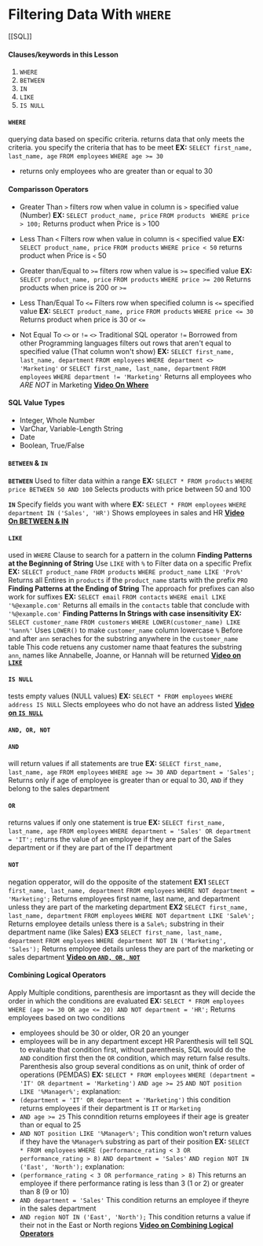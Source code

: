 # Filtering Data With `WHERE`
[[SQL]]
#### Clauses/keywords in this Lesson
1. `WHERE`
2. `BETWEEN`
3. `IN`
4. `LIKE`
5. `IS NULL`
#### `WHERE`
querying data based on specific criteria. returns data that only meets the criteria. you specify the criteria that has to be meet
**EX:**
`SELECT first_name, last_name, age`
`FROM employees`
`WHERE age >= 30`
- returns only employees who are greater than or equal to 30
#### Comparisson Operators 
- Greater Than `>`
filters row when value in column is `>` specified value (Number)
**EX:**
`SELECT product_name, price`
`FROM products `
`WHERE price > 100;`
Returns product when Price is `>` 100

- Less Than `<`
Filters row when value in column is `<` specified value
**EX:**
`SELECT product_name, price`
`FROM products`
`WHERE price < 50`
returns product when Price is `<` 50

- Greater than/Equal to `>=`
filters row when value is `>=` specified value
**EX:**
`SELECT product_name, price`
`FROM products`
`WHERE price >= 200`
Returns products when price is 200 or `>=`

- Less Than/Equal To `<=`
Filters row when specified column is `<=` specified value
**EX:**
`SELECT product_name, price`
`FROM products`
`WHERE price <= 30`
Returns product when price is 30 or `<=`

- Not Equal To `<>` or `!=`
`<>` Traditional SQL operator
`!=` Borrowed from other Programming languages
filters out rows that aren't equal to specified value (That column won't show)
**EX:**
`SELECT first_name, last_name, department`
`FROM employees`
`WHERE department <> 'Marketing'`
or
`SELECT first_name, last_name, department`
`FROM employees`
`WHERE department != 'Marketing'`
Returns all employees who *ARE NOT* in Marketing
**[Video On Where](https://www.loom.com/share/bd7a66412707469792f86d7f59db1ca5?sid=48a69ad8-3d7f-4c25-b032-dea39779a07b)**
#### SQL Value Types
- Integer, Whole Number
- VarChar, Variable-Length String
- Date
- Boolean, True/False
#### `BETWEEN` & `IN`
**`BETWEEN`**
Used to filter data within a range 
**EX:**
`SELECT * FROM products`
`WHERE price BETWEEN 50 AND 100`
Selects products with price between 50 and 100

**`IN`**
Specify fields you want with where
**EX:**
`SELECT * FROM employees`
`WHERE department IN ('Sales', 'HR')`
Shows employees in sales and HR
**[Video On BETWEEN & IN](https://www.loom.com/share/f715d55cbd784c3aaaf16c9bfc3573b1?sid=edc63dcf-36af-4b0f-9fb0-8fd758abc939)**
#### `LIKE`
used in `WHERE` Clause to search for a pattern in the column
**Finding Patterns at the Beginning of String**
Use `LIKE` with `%` to Filter data on a specific Prefix
**EX:**
`SELECT product_name`
`FROM products`
`WHERE product_name LIKE 'Pro%'`
Returns all Entires in `products` if the `product_name` starts with the prefix `PRO`
**Finding Patterns at the Ending of String**
The approach for prefixes can also work for suffixes
**EX:**
`SELECT email`
`FROM contacts`
`WHERE email LIKE '%@example.com'`
Returns all emails in the `contacts` table that conclude with `'%@example.com'`
**Finding Patterns In Strings with case insensitivity**
**EX:**
`SELECT customer_name`
`FROM customers`
`WHERE LOWER(customer_name) LIKE '%ann%'`
Uses `LOWER()` to make `customer_name` column lowercase 
`%` Before and after `ann` seraches for the substring anywhere in the `customer_name` table
This code retuens any customer name thaat features the substring `ann`, names like Annabelle, Joanne, or Hannah will be returned
**[Video on `LIKE`](https://www.loom.com/share/60c9376a5dba4ba689b95479bb7b729d?sid=d22dd997-6a3d-4b6d-a743-660a82648d82)**
#### `IS NULL`
tests empty values (NULL values)
**EX:**
`SELECT * FROM employees`
`WHERE address IS NULL`
Slects employees who do not have an address listed
**[Video on `IS NULL`](https://www.loom.com/share/f1dd8b1eab454dfc85dcfdd140e89d29?sid=8a3a58e4-3f37-4d43-bec8-d8123a9f2b73)**
#### `AND, OR, NOT`
#### `AND`
will return values if all statements are true
**EX:**
`SELECT first_name, last_name, age`
`FROM employees`
`WHERE age >= 30 AND department = 'Sales';`
Returns only if age of employee is greater than or equal to 30, `AND` if they belong to the sales department
#### `OR`
returns values if only one statement is true
**EX:**
`SELECT first_name, last_name, age`
`FROM employees`
`WHERE department = 'Sales' OR department = 'IT';`
returns the value of an employee if they are part of the Sales department or if they are part of the IT department
#### `NOT`
negation opperator, will do the opposite of the statement
**EX1**
`SELECT first_name, last_name, department`
`FROM employees`
`WHERE NOT department = 'Marketing';`
Returns employees first name, last name, and department unless they are part of the marketing department
**EX2**
`SELECT first_name, last_name, department`
`FROM employees`
`WHERE NOT department LIKE 'Sale%';`
Returns employee details unless there is a `Sale%;` substring in their department name (like Sales)
**EX3**
`SELECT first_name, last_name, department`
`FROM employees`
`WHERE department NOT IN ('Marketing', 'Sales');`
Returns employee details unless they are part of the marketing or sales department
**[Video on `AND, OR, NOT`](https://www.loom.com/share/229233a9bd2441898fcdab409ab55f17?sid=79fca880-e811-4549-8414-086fc72b6db5)**
#### Combining Logical Operators
Apply Multiple conditions, parenthesis are importasnt as they will decide the order in which the conditions are evaluated
**EX:**
`SELECT * FROM employees`
`WHERE (age >= 30 OR age <= 20) AND NOT department = 'HR';`
Returns employees based on two conditions
- employees should be 30 or older, OR 20 an younger 
- employees will be in any department except HR
Parenthesis will tell SQL to evaluate that condition first, without parenthesis, SQL would do the `AND` condition first then the `OR` condition, which may return false results.
Parenthesis also group several conditions as on unit, think of order of operations (PEMDAS)
**EX:**
`SELECT * FROM employees`
`WHERE (department = 'IT' OR department = 'Marketing')`
`AND age >= 25`
`AND NOT position LIKE '%Manager%';`
explanation:
- `(department = 'IT' OR department = 'Marketing')`
    this condition returns employees if their department is `IT` or `Marketing` 
- `AND age >= 25`
    This conndition returns employees if their age is greater than or equal to 25
- `AND NOT position LIKE '%Manager%';`
    This condition won't return values if they have the `%Manager%` substring as part of their position
**EX:**
`SELECT * FROM employees`
`WHERE (performance_rating < 3 OR performance_rating > 8)`
`AND department = 'Sales'`
`AND region NOT IN ('East', 'North');`
explanation:
- `(performance_rating < 3 OR performance_rating > 8)`
    This returns an employee if there performance rating is less than 3 (1 or 2) or greater than 8 (9 or 10)
- `AND department = 'Sales'`
    This condition returns an employee if theyre in the sales department 
- `AND region NOT IN ('East', 'North');`
    This condition returns a value if their not in the East or North regions
**[Video on Combining Logical Operators](https://www.loom.com/share/acedf51e72fb4dd88508eb2697b36950?sid=e350de0f-e327-4b6b-8f0e-a42412576c20)**
